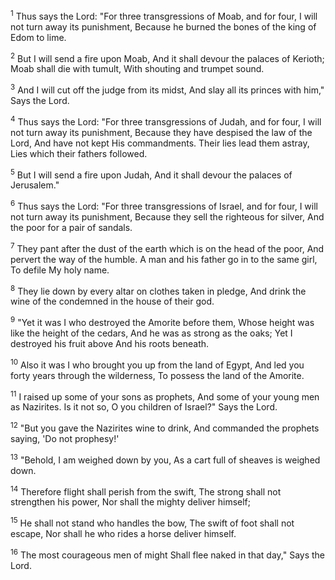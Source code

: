 <sup>1</sup> 
Thus says the Lord: "For three transgressions of Moab, and for four, I will not turn away its punishment, Because he burned the bones of the king of Edom to lime. 

<sup>2</sup> 
But I will send a fire upon Moab, And it shall devour the palaces of Kerioth; Moab shall die with tumult, With shouting and trumpet sound. 

<sup>3</sup> 
And I will cut off the judge from its midst, And slay all its princes with him," Says the Lord.

<sup>4</sup> 
Thus says the Lord: "For three transgressions of Judah, and for four, I will not turn away its punishment, Because they have despised the law of the Lord, And have not kept His commandments. Their lies lead them astray, Lies which their fathers followed. 

<sup>5</sup> 
But I will send a fire upon Judah, And it shall devour the palaces of Jerusalem." 

<sup>6</sup> 
Thus says the Lord: "For three transgressions of Israel, and for four, I will not turn away its punishment, Because they sell the righteous for silver, And the poor for a pair of sandals. 

<sup>7</sup> 
They pant after the dust of the earth which is on the head of the poor, And pervert the way of the humble. A man and his father go in to the same girl, To defile My holy name. 

<sup>8</sup> 
They lie down by every altar on clothes taken in pledge, And drink the wine of the condemned in the house of their god. 

<sup>9</sup> 
"Yet it was I who destroyed the Amorite before them, Whose height was like the height of the cedars, And he was as strong as the oaks; Yet I destroyed his fruit above And his roots beneath. 

<sup>10</sup> 
Also it was I who brought you up from the land of Egypt, And led you forty years through the wilderness, To possess the land of the Amorite. 

<sup>11</sup> 
I raised up some of your sons as prophets, And some of your young men as Nazirites. Is it not so, O you children of Israel?" Says the Lord. 

<sup>12</sup> 
"But you gave the Nazirites wine to drink, And commanded the prophets saying, 'Do not prophesy!' 

<sup>13</sup> 
"Behold, I am weighed down by you, As a cart full of sheaves is weighed down. 

<sup>14</sup> 
Therefore flight shall perish from the swift, The strong shall not strengthen his power, Nor shall the mighty deliver himself; 

<sup>15</sup> 
He shall not stand who handles the bow, The swift of foot shall not escape, Nor shall he who rides a horse deliver himself. 

<sup>16</sup> 
The most courageous men of might Shall flee naked in that day," Says the Lord.